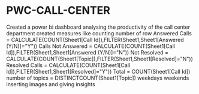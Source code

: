 # PWC-CALL-CENTER
Created a power bi dashboard analysing the productivity of the call center department
created measures like counting number of row
Answered Calls = CALCULATE(COUNT(Sheet1[Call Id]),FILTER(Sheet1,Sheet1[Answered (Y/N)]="Y"))
Calls Not Answered = CALCULATE(COUNT(Sheet1[Call Id]),FILTER(Sheet1,Sheet1[Answered (Y/N)]="N"))
Not Resolved = CALCULATE(COUNT(Sheet1[Topic]),FILTER(Sheet1,Sheet1[Resolved]="N"))
Resolved Calls = CALCULATE(COUNT(Sheet1[Call Id]),FILTER(Sheet1,Sheet1[Resolved]="Y"))
Total = COUNT(Sheet1[Call Id])
number of topics = DISTINCTCOUNT(Sheet1[Topic])
weekdays
weekends
inserting images
and giving insights
